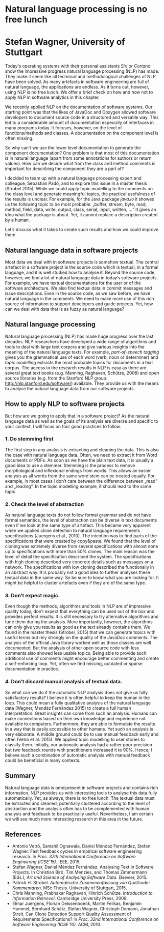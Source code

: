 # Natural language processing is no free lunch
# Stefan Wagner, University of Stuttgart

Today's operating systems with their personal assistants *Siri* or *Cortana* show the impressive progress natural language processing (NLP) has made. They make it seem like all technical and methodological challenges of NLP have been solved. As many artefacts in software engineering are full of natural language, the applications are endless. As it turns out, however, using NLP is no free lunch. We offer a brief check on how and how not to apply NLP in software analytics in this chapter.

We recently applied NLP on the documentation of software systems. Our starting point was that the likes of JavaDoc and Doxygen allowed software developers to document source code in a structured and versatile way. This led to a considerable amount of documentation especially of interfaces in many programs today. It focuses, however, on the level of functions/methods and classes. A documentation on the component level is often missing.

So why can’t we use the lower level documentation to generate the component documentation? One problem is that most of this documentation is in natural language (apart from some annotations for authors or return values). How can we decide what from the class and method comments is important for describing the component they are a part of? 

I decided to team up with a natural language processing expert and colleague, Sebastian Padó, and to explore this issue in a master thesis (Strobel 2015). While we could apply topic modelling to the comments on the class level and generate meaningful topics, the practical usefulness of the results is unclear. For example, for the Java package *java.io* it showed us the following topic to be most probable:
„buffer, stream, byte, read, method, field, data, write, output, class, serial, input, written, …“
It gives an idea what the package is about. Yet, it cannot replace a description created by a human.

Let’s discuss what it takes to create such results and how we could improve them.

## Natural language data in software projects
Most data we deal with in software projects is somehow textual. The central artefact in a software project is the source code which is textual, in a formal language, and it is well studied how to analyse it. Beyond the source code, however, we find a lot of natural language data in today’s software projects. For example, we have textual documentations for the user or of the software architecture. We also find textual data in commit messages and issue descriptions. Even in the source code, as we saw before, we have natural language in the comments.  We need to make more use of this rich source of information to support developers and guide projects. Yet, how can we deal with data that is as fuzzy as natural language?

## Natural language processing
Natural language processing (NLP) has made huge progress over the last decades. NLP researchers have developed a wide range of algorithms and tools to deal with large text corpora and give various insights into the meaning of the natural language texts. For example, *part-of-speech tagging* gives you the grammatical use of each word (verb, noun or determiner) and *topic modelling* extracts the most probable topics for documents in a text corpus. The access to the research results in NLP is easy as there are several great text books (e.g. Manning, Raghavan, Schütze, 2008) and open source libraries (e.g. from the Stanford NLP group: http://nlp.stanford.edu/software/) available. They provide us with the means to analyse the natural language data from our software projects.

## How to apply NLP to software projects
But how are we going to apply that in a software project? As the natural language data as well as the goals of its analysis are diverse and specific to your context, I will focus on four good practices to follow.

### 1. Do stemming first
The first step in any analysis is extracting and cleaning the data. This is also the case with natural language data. Often, we need to extract it from Word documents or PDFs. As soon as we have the plain text data, it is usually a good idea to use a stemmer. Stemming is the process to remove morphological and inflexional endings from words. This allows an easier analysis as all words from the same word stem can be treated equally. For example, in most cases I don’t care between the difference between „read“ and „reading“. In the topic modelling example, it should lead to the same topic. 

### 2. Check the level of abstraction
As natural language texts do not follow formal grammar and do not have formal semantics, the level of abstraction can be diverse in text documents even if we look at the same type of artefact. This became very apparent when we applied clone detection to natural language requirements specifications (Juergens et al., 2010). The intention was to find parts of the specifications that were created by copy&paste. We found that the level of cloning was extremely diverse from several specifications with almost none up to specifications with more than 50% clones. The main reason was the level of detail the specification described the system. The specifications with high cloning described very concrete details such as messages on a network. The specifications with low cloning described the functionally in an abstract way. It is probably not a good idea to further analyses these textual data in the same way. So be sure to know what you are looking for. It might be helpful to  cluster artefacts even if they are of the same type.

### 3. Don’t expect magic. 
Even though the methods, algorithms and tools in NLP are of impressive quality today, don’t expect that everything can be used out of the box and provides perfect results. It is still necessary to try alternative algorithms and tune them during the analysis. More importantly, however, the algorithms can only give you results as good as the text already contains them. We found in the master thesis (Strobel, 2015) that we can generate topics with useful terms but rely strongly on the quality of the JavaDoc comments. The analysis of the official Java library worked well as those classes are well documented. But the analysis of other open source code with less comments also showed less usable topics. Being able to provide such additional use of comments might encourage better commenting and create a self-enforcing loop. Yet, often we find missing, outdated or sparse documentation in practice. 

### 4. Don’t discard manual analysis of textual data. 
So what can we do if the automatic NLP analysis does not give us fully satisfactory results? I believe it is often helpful to keep the human in the loop. This could mean a fully qualitative analysis of the natural language data (Wagner, Mendéz Fernández 2015) to create a full human interpretation. Great insights can come from such an analysis. Humans can make connections based on their own knowledge and experience not available to computers. Furthermore, they are able to formulate the results in a way that is easily accessible to other humans. Yet such an analysis is very elaborate. A middle ground could be to use manual feedback early and often (Vetró et al. 2015). We applied topic modelling to user stories to classify them. Initially, our automatic analysis had a rather poor precision but two feedback rounds with practitioners increased it to 90%. Hence, I believe such a combination of automatic analysis with manual feedback could be beneficial in many contexts.

## Summary
Natural language data is omnipresent in software projects and contains rich information. NLP provides us with interesting tools to analyse this data fully automatically. Yet, as always, there is no free lunch. The textual data must be extracted and cleaned, potentially clustered according to the level of abstraction and the analysis often has to be complemented with human analysis and feedback to be practically useful. Nevertheless, I am certain we will see much more interesting research in this area in the future.

## References
+ Antonio Vetrò, Samahil Ognawala, Daniel Méndez Fernández, Stefan Wagner. Fast feedback cycles in empirical software engineering research. In *Proc. 37th International Conference on Software Engineering (ICSE’15)*. IEEE, 2015.
+ Stefan Wagner, Daniel Méndez Fernández. Analysing Text in Software Projects. In Christian Bird, Tim Menzies, and Thomas Zimmermann (Eds.), *Art and Science of Analysing Software Data*. Elsevier, 2015.
+ Patrick H. Strobel. *Automatische Zusammenfassung von Quellcode-Kommentaren*. MSc Thesis. University of Stuttgart, 2015.
+ Chris Manning, Prabhakar Raghavan, Hinrich Schütze. *Introduction to Information Retrieval*. Cambridge University Press, 2008.
+ Elmar Juergens, Florian Deissenboeck, Martin Feilkas, Benjamin Hummel, Bernhard Schätz, Stefan Wagner, Christoph Domann, Jonathan Streit. Can Clone Detection Support Quality Assessment of Requirements Specifications? In *Proc. 32nd International Conference on Software Engineering (ICSE’10)*. ACM, 2010.

